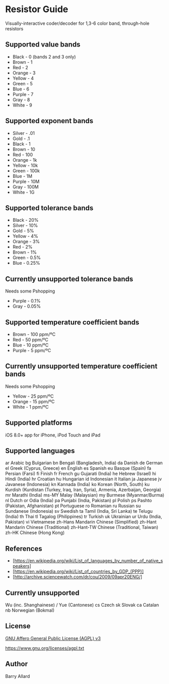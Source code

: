 Resistor Guide
==============

Visually-interactive coder/decoder for 1,3-6 color band, through-hole resistors

Supported value bands
---------------------------------------
- Black - 0 (bands 2 and 3 only)
- Brown - 1
- Red - 2
- Orange - 3
- Yellow - 4
- Green - 5
- Blue - 6
- Purple - 7 
- Gray - 8
- White - 9

Supported exponent bands 
---------------------------------------
- Silver - .01
- Gold - .1
- Black - 1
- Brown - 10
- Red - 100
- Orange - 1k
- Yellow - 10k
- Green - 100k
- Blue - 1M
- Purple - 10M
- Gray - 100M
- White - 1G

Supported tolerance bands 
---------------------------------------
- Black - 20%
- Silver - 10%
- Gold - 5%
- Yellow - 4%
- Orange - 3%
- Red - 2%
- Brown - 1%
- Green - 0.5%
- Blue - 0.25%

Currently unsupported tolerance bands
-------------------------------------
Needs some Pshopping

- Purple - 0.1%
- Gray - 0.05%

Supported temperature coefficient bands 
---------------------------------------
- Brown - 100 ppm/ºC
- Red - 50 ppm/ºC
- Blue - 10 ppm/ºC
- Purple - 5 ppm/ºC


Currently unsupported temperature coefficient bands
---------------------------------------------------
Needs some Pshopping

- Yellow - 25 ppm/ºC
- Orange - 15 ppm/ºC
- White - 1 ppm/ºC


Supported platforms 
-------------------
iOS 8.0+ app for iPhone, iPod Touch and iPad

Supported languages 
-------------------
ar         Arabic
bg         Bulgarian
bn         Bengali (Bangladesh, India)
da         Danish
de         German
el         Greek (Cyprus, Greece)
en         English
es         Spanish
eu         Basque (Spain)
fa         Persian (Farsi)
fi         Finish
fr         French
gu         Gujarati (India)
he         Hebrew (Israel)
hi         Hindi (India)
hr         Croatian
hu         Hungarian
id         Indonesian
it         Italian
ja         Japanese
jv         Javanese (Indonesia)
kn         Kannada (India)
ko         Korean (North, South)
ku         Kurdish (Kurdistan (Turkey, Iraq, Iran, Syria), Armenia, Azerbaijan, Georgia)
mr         Marathi (India)
ms-MY      Malay (Malaysian)
my         Burmese (Myanmar/Burma)
nl         Dutch
or         Odia (India)
pa         Punjabi (India, Pakistan)
pl         Polish
ps         Pashto (Pakistan, Afghanistan)
pt         Portuguese
ro         Romanian
ru         Russian
su         Sundanese (Indonesia)
sv         Swedish
ta         Tamil (India, Sri Lanka)
te         Telugu (India)
th         Thai
tl         Tagalog (Philippines)
tr         Turkish
uk         Ukrainian
ur         Urdu (India, Pakistan)
vi         Vietnamese
zh-Hans    Mandarin Chinese (Simplified)
zh-Hant    Mandarin Chinese (Traditional)
zh-Hant-TW Chinese (Traditional, Taiwan)
zh-HK      Chinese (Hong Kong)

References
----------
- [https://en.wikipedia.org/wiki/List_of_languages_by_number_of_native_speakers]
- [https://en.wikipedia.org/wiki/List_of_countries_by_GDP_(PPP)]
- [http://archive.sciencewatch.com/dr/cou/2009/09apr20ENG/]

Currently unsupported
---------------------
   Wu (inc. Shanghainese) / Yue (Cantonese)
cs Czech
sk Slovak
ca Catalan
nb Norwegian (Bokmal)

License
-------

[GNU Affero General Public License (AGPL) v3](LICENSE.txt)

https://www.gnu.org/licenses/agpl.txt

Author
------

Barry Allard <barry dot allard at gmail dot com>
